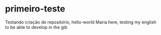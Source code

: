 # primeiro-teste
Testando criação de repositório, hello-world
Maria here, testing my english to be able to develop in the gib
